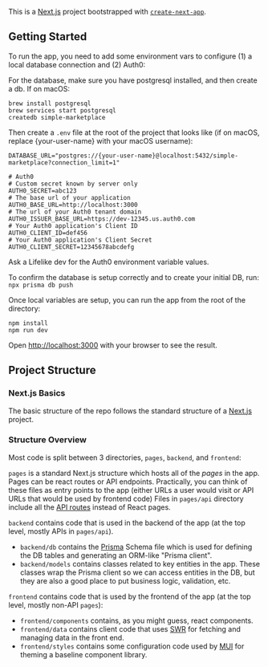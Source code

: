 This is a [Next.js](https://nextjs.org/) project bootstrapped with [`create-next-app`](https://github.com/vercel/next.js/tree/canary/packages/create-next-app).

## Getting Started

To run the app, you need to add some environment vars to configure (1) a local database connection and (2) Auth0:

For the database, make sure you have postgresql installed, and then create a db. If on macOS:
```
brew install postgresql
brew services start postgresql
createdb simple-marketplace
```

Then create a `.env` file at the root of the project that looks like (if on macOS, replace {your-user-name} with your macOS username):
```
DATABASE_URL="postgres://{your-user-name}@localhost:5432/simple-marketplace?connection_limit=1"

# Auth0
# Custom secret known by server only
AUTH0_SECRET=abc123
# The base url of your application
AUTH0_BASE_URL=http://localhost:3000
# The url of your Auth0 tenant domain
AUTH0_ISSUER_BASE_URL=https://dev-12345.us.auth0.com
# Your Auth0 application's Client ID
AUTH0_CLIENT_ID=def456
# Your Auth0 application's Client Secret
AUTH0_CLIENT_SECRET=12345678abcdefg
```

Ask a Lifelike dev for the Auth0 environment variable values.

To confirm the database is setup correctly and to create your initial DB, run: `npx prisma db push` 

Once local variables are setup, you can run the app from the root of the directory:
```
npm install
npm run dev
```

Open [http://localhost:3000](http://localhost:3000) with your browser to see the result.


## Project Structure

### Next.js Basics
The basic structure of the repo follows the standard structure of a [Next.js](https://nextjs.org/docs) project.

### Structure Overview
Most code is split between 3 directories, `pages`, `backend`, and `frontend`: 

`pages` is a standard Next.js structure which hosts all of the _pages_ in the app. Pages can be react routes or API endpoints. Practically, you can think of these files as entry points to the app (either URLs a user would visit or API URLs that would be used by frontend code) Files in `pages/api` directory include all the [API routes](https://nextjs.org/docs/api-routes/introduction) instead of React pages. 

`backend` contains code that is used in the backend of the app (at the top level, mostly APIs in `pages/api`). 
* `backend/db` contains the [Prisma](https://www.prisma.io/) Schema file which is used for defining the DB tables and generating an ORM-like "Prisma client". 
* `backend/models` contains classes related to key entities in the app. These classes wrap the Prisma client so we can access entities in the DB, but they are also a good place to put business logic, validation, etc.

`frontend` contains code that is used by the frontend of the app (at the top level, mostly non-API `pages`):
* `frontend/components` contains, as you might guess, react components. 
* `frontend/data` contains client code that uses [SWR](https://swr.vercel.app/) for fetching and managing data in the front end. 
* `frontend/styles` contains some configuration code used by [MUI](https://mui.com/) for theming a baseline component library.  
